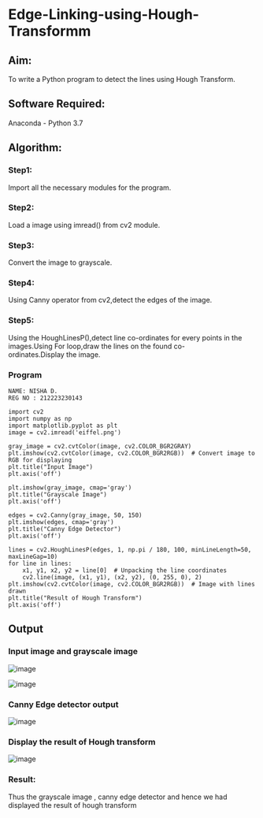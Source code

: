 # Edge-Linking-using-Hough-Transformm
## Aim:
To write a Python program to detect the lines using Hough Transform.

## Software Required:
Anaconda - Python 3.7

## Algorithm:
### Step1:

Import all the necessary modules for the program.
### Step2:

Load a image using imread() from cv2 module.
### Step3:

Convert the image to grayscale.
### Step4:

Using Canny operator from cv2,detect the edges of the image.
### Step5:

Using the HoughLinesP(),detect line co-ordinates for every points in the images.Using For loop,draw the lines on the found co-ordinates.Display the image.

### Program
```
NAME: NISHA D.
REG NO : 212223230143
```
```
import cv2
import numpy as np
import matplotlib.pyplot as plt
image = cv2.imread('eiffel.png')
```
```
gray_image = cv2.cvtColor(image, cv2.COLOR_BGR2GRAY)
plt.imshow(cv2.cvtColor(image, cv2.COLOR_BGR2RGB))  # Convert image to RGB for displaying
plt.title("Input Image")
plt.axis('off')
```
```
plt.imshow(gray_image, cmap='gray')
plt.title("Grayscale Image")
plt.axis('off')
```
```
edges = cv2.Canny(gray_image, 50, 150)
plt.imshow(edges, cmap='gray')
plt.title("Canny Edge Detector")
plt.axis('off')
```
```
lines = cv2.HoughLinesP(edges, 1, np.pi / 180, 100, minLineLength=50, maxLineGap=10)
for line in lines:
    x1, y1, x2, y2 = line[0]  # Unpacking the line coordinates
    cv2.line(image, (x1, y1), (x2, y2), (0, 255, 0), 2)
plt.imshow(cv2.cvtColor(image, cv2.COLOR_BGR2RGB))  # Image with lines drawn
plt.title("Result of Hough Transform")
plt.axis('off')
```

## Output

### Input image and grayscale image

![image](https://github.com/user-attachments/assets/320d2f75-1f82-47a7-959d-b268cc5d634b)

![image](https://github.com/user-attachments/assets/390770d0-07f7-427c-a11e-c0e2da757b35)


### Canny Edge detector output
![image](https://github.com/user-attachments/assets/21dcaa3f-efb3-4893-a840-9d57b9b3e624)


### Display the result of Hough transform
![image](https://github.com/user-attachments/assets/2c1e9ab6-1654-4cac-a976-fda84d9d3119)



### Result:

Thus the grayscale image , canny edge detector and hence we had displayed the result of hough transform
